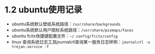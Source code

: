 # 1.2 ubuntu使用记录

* ubuntu系统默认壁纸系统路径：`/usr/share/backgrounds`
* ubuntu系统默认用户图标系统路径：`/usr/share/pixmaps/faces`
* ubuntu fcitx快捷键配置文件：`~/.config/fcitx/config`
* linux 查询系统日志工具journalctl查询某一服务日志样例：`journalctl -u trojan.service -f`

